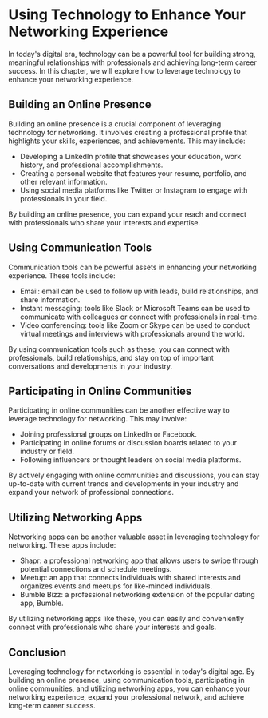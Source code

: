 Using Technology to Enhance Your Networking Experience
=======================================================================================================

In today's digital era, technology can be a powerful tool for building strong, meaningful relationships with professionals and achieving long-term career success. In this chapter, we will explore how to leverage technology to enhance your networking experience.

Building an Online Presence
---------------------------

Building an online presence is a crucial component of leveraging technology for networking. It involves creating a professional profile that highlights your skills, experiences, and achievements. This may include:

* Developing a LinkedIn profile that showcases your education, work history, and professional accomplishments.
* Creating a personal website that features your resume, portfolio, and other relevant information.
* Using social media platforms like Twitter or Instagram to engage with professionals in your field.

By building an online presence, you can expand your reach and connect with professionals who share your interests and expertise.

Using Communication Tools
-------------------------

Communication tools can be powerful assets in enhancing your networking experience. These tools include:

* Email: email can be used to follow up with leads, build relationships, and share information.
* Instant messaging: tools like Slack or Microsoft Teams can be used to communicate with colleagues or connect with professionals in real-time.
* Video conferencing: tools like Zoom or Skype can be used to conduct virtual meetings and interviews with professionals around the world.

By using communication tools such as these, you can connect with professionals, build relationships, and stay on top of important conversations and developments in your industry.

Participating in Online Communities
-----------------------------------

Participating in online communities can be another effective way to leverage technology for networking. This may involve:

* Joining professional groups on LinkedIn or Facebook.
* Participating in online forums or discussion boards related to your industry or field.
* Following influencers or thought leaders on social media platforms.

By actively engaging with online communities and discussions, you can stay up-to-date with current trends and developments in your industry and expand your network of professional connections.

Utilizing Networking Apps
-------------------------

Networking apps can be another valuable asset in leveraging technology for networking. These apps include:

* Shapr: a professional networking app that allows users to swipe through potential connections and schedule meetings.
* Meetup: an app that connects individuals with shared interests and organizes events and meetups for like-minded individuals.
* Bumble Bizz: a professional networking extension of the popular dating app, Bumble.

By utilizing networking apps like these, you can easily and conveniently connect with professionals who share your interests and goals.

Conclusion
----------

Leveraging technology for networking is essential in today's digital age. By building an online presence, using communication tools, participating in online communities, and utilizing networking apps, you can enhance your networking experience, expand your professional network, and achieve long-term career success.
